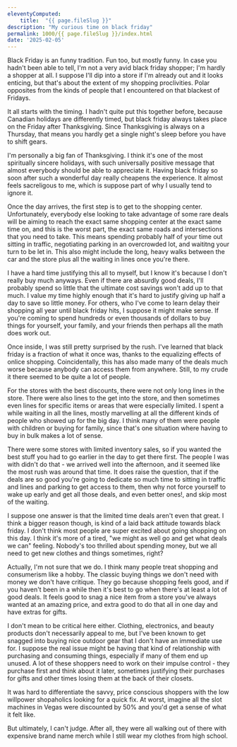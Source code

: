 ```yaml
---
eleventyComputed:
    title:  "{{ page.fileSlug }}"
description: "My curious time on black friday"
permalink: 1000/{{ page.fileSlug }}/index.html
date: '2025-02-05'
---
```


Black Friday is an funny tradition. Fun too, but mostly funny. In case you hadn't been able to tell, I'm not a very avid black friday shopper; I'm hardly a shopper at all. I suppose I'll dip into a store if I'm already out and it looks enticing, but that's about the extent of my shopping proclivities. Polar opposites from the kinds of people that I encountered on that blackest of Fridays.

It all starts with the timing. I hadn't quite put this together before, because Canadian holidays are differently timed, but black friday always takes place on the Friday after Thanksgiving. Since Thanksgiving is always on a Thursday, that means you hardly get a single night's sleep before you have to shift gears.

I'm personally a big fan of Thanksgiving. I think it's one of the most spiritually sincere holidays, with such universally positive message that almost everybody should be able to appreciate it. Having black friday so soon after such a wonderful day really cheapens the experience. It almost feels sacreligous to me, which is suppose part of why I usually tend to ignore it.

Once the day arrives, the first step is to get to the shopping center. Unfortunately, everybody else looking to take advantage of some rare deals will be aiming to reach the exact same shopping center at the exact same time on, and this is the worst part, the exact same roads and intersections that you need to take. This means spending probably half of your time out sitting in traffic, negotiating parking in an overcrowded lot, and waititng your turn to be let in. This also might include the long, heavy walks between the car and the store plus all the waiting in lines once you're there.

I have a hard time justifying this all to myself, but I know it's because I don't really buy much anyways. Even if there are absurdly good deals, I'll probably spend so little that the ultimate cost savings won't add up to that much. I value my time highly enough that it's hard to justify giving up half a day to save so little money. For others, who I've come to learn delay their shopping all year until black friday hits, I suppose it might make sense. If you're coming to spend hundreds or even thousands of dollars to buy things for yourself, your family, and your friends then perhaps all the math does work out.

Once inside, I was still pretty surprised by the rush. I've learned that black friday is a fraction of what it once was, thanks to the equalizing effects of onlice shopping. Coincidentally, this has also made many of the deals much worse because anybody can access them from anywhere. Still, to my crude it there seemed to be quite a lot of people.

For the stores with the best discounts, there were not only long lines in the store. There were also lines to the get into the store, and then sometimes even lines for specific items or areas that were especially limited. I spent a while waiting in all the lines, mostly marvelling at all the different kinds of people who showed up for the big day. I think many of them were people with children or buying for family, since that's one situation where having to buy in bulk makes a lot of sense.

There were some stores with limited inventory sales, so if you wanted the best stuff you had to go earlier in the day to get there first. The people I was with didn't do that - we arrived well into the afternoon, and it seemed like the most rush was around that time. It does raise the question, that if the deals are so good you're going to dedicate so much time to sitting in traffic and lines and parking to get access to them, then why not force yourself to wake up early and get all those deals, and even better ones!, and skip most of the waiting.

I suppose one answer is that the limited time deals aren't even that great. I think a bigger reason though, is kind of a laid back attitude towards black friday. I don't think most people are super excited about going shopping on this day. I think it's more of a tired, "we might as well go and get what deals we can" feeling. Nobody's too thrilled about spending money, but we all need to get new clothes and things sometimes, right?

Actually, I'm not sure that we do. I think many people treat shopping and consumerism like a hobby. The classic buying things we don't need with money we don't have critique. They go because shopping feels good, and if you haven't been in a while then it's best to go when there's at least a lot of good deals. It feels good to snag a nice item from a store you've always wanted at an amazing price, and extra good to do that all in one day and have extras for gifts.

I don't mean to be critical here either. Clothing, electronics, and beauty products don't necessarily appeal to me, but I've been known to get snagged into buying nice outdoor gear that I don't have an immediate use for. I suppose the real issue might be having that kind of relationship with purchasing and consuming things, especially if many of them end up unused. A lot of these shoppers need to work on their impulse control - they purchase first and think about it later, sometimes justifying their purchases for gifts and other times losing them at the back of their closets.

It was hard to differentiate the savvy, price conscious shoppers with the low willpower shopaholics looking for a quick fix. At worst, imagine all the slot machines in Vegas were discounted by 50% and you'd get a sense of what it felt like.

But ultimately, I can't judge. After all, they were all walking out of there with expensive brand name merch while I still wear my clothes from high school.